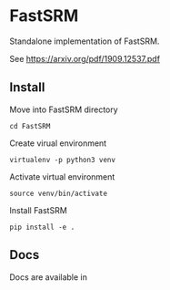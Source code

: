 # FastSRM
Standalone implementation of FastSRM.

See https://arxiv.org/pdf/1909.12537.pdf

Install
---------

Move into FastSRM directory

``cd FastSRM``

Create virual environment

`virtualenv -p python3 venv`


Activate virtual environment

`source venv/bin/activate`

Install FastSRM

`pip install -e .`

Docs
------

Docs are available in 
